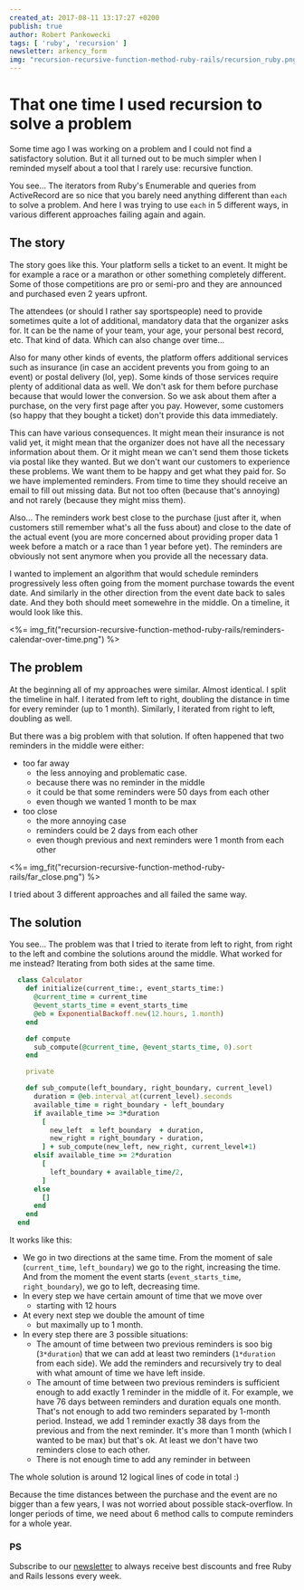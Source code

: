 ```yaml
---
created_at: 2017-08-11 13:17:27 +0200
publish: true
author: Robert Pankowecki
tags: [ 'ruby', 'recursion' ]
newsletter: arkency_form
img: "recursion-recursive-function-method-ruby-rails/recursion_ruby.png"
---
```


# That one time I used recursion to solve a problem

Some time ago I was working on a problem and I could not find a satisfactory solution. But it all turned out to be much simpler when I reminded myself about a tool that I rarely use: recursive function.

<!-- more -->

You see... The iterators from Ruby's Enumerable and queries from ActiveRecord are so nice that you barely need anything different than `each` to solve a problem. And here I was trying to use `each` in 5 different ways, in various different approaches failing again and again.

## The story

The story goes like this. Your platform sells a ticket to an event. It might be for example a race or a marathon or other something completely different. Some of those competitions are pro or semi-pro and they are announced and purchased even 2 years upfront.

The attendees (or should I rather say sportspeople) need to provide sometimes quite a lot of additional, mandatory data that the organizer asks for. It can be the name of your team, your age, your personal best record, etc. That kind of data. Which can also change over time...

Also for many other kinds of events, the platform offers additional services such as insurance (in case an accident prevents you from going to an event) or postal delivery (lol, yep). Some kinds of those services require plenty of additional data as well. We don't ask for them before purchase because that would lower the conversion. So we ask about them after a purchase, on the very first page after you pay. However, some customers (so happy that they bought a ticket) don't provide this data immediately.

This can have various consequences. It might mean their insurance is not valid yet, it might mean that the organizer does not have all the necessary information about them. Or it might mean we can't send them those tickets via postal like they wanted. But we don't want our customers to experience these problems. We want them to be happy and get what they paid for. So we have implemented reminders. From time to time they should receive an email to fill out missing data. But not too often (because that's annoying) and not rarely (because they might miss them).

Also... The reminders work best close to the purchase (just after it, when customers still remember what's all the fuss about) and close to the date of the actual event (you are more concerned about providing proper data 1 week before a match or a race than 1 year before yet). The reminders are obviously not sent anymore when you provide all the necessary data.

I wanted to implement an algorithm that would schedule reminders progressively less often going from the moment purchase towards the event date. And similarly in the other direction from the event date back to sales date. And they both should meet somewehre in the middle. On a timeline, it would look like this.

<%= img_fit("recursion-recursive-function-method-ruby-rails/reminders-calendar-over-time.png") %>

## The problem

At the beginning all of my approaches were similar. Almost identical. I split the timeline in half. I iterated from left to right, doubling the distance in time for every reminder (up to 1 month). Similarly, I iterated from right to left, doubling as well.

But there was a big problem with that solution. If often happened that two reminders in the middle were either:

* too far away
  * the less annoying and problematic case.
  * because there was no reminder in the middle
  * it could be that some reminders were 50 days from each other
  * even though we wanted 1 month to be max
* too close
  * the more annoying case
  * reminders could be 2 days from each other
  * even though previous and next reminders were 1 month from each other

<%= img_fit("recursion-recursive-function-method-ruby-rails/far_close.png") %>

I tried about 3 different approaches and all failed the same way.

## The solution

You see... The problem was that I tried to iterate from left to right, from right to the left and combine the solutions around the middle. What worked for me instead? Iterating from both sides at the same time.

```ruby
  class Calculator
    def initialize(current_time:, event_starts_time:)
      @current_time = current_time
      @event_starts_time = event_starts_time
      @eb = ExponentialBackoff.new(12.hours, 1.month)
    end

    def compute
      sub_compute(@current_time, @event_starts_time, 0).sort
    end

    private

    def sub_compute(left_boundary, right_boundary, current_level)
      duration = @eb.interval_at(current_level).seconds
      available_time = right_boundary - left_boundary
      if available_time >= 3*duration
        [
          new_left  = left_boundary  + duration,
          new_right = right_boundary - duration,
        ] + sub_compute(new_left, new_right, current_level+1)
      elsif available_time >= 2*duration
        [
          left_boundary + available_time/2,
        ]
      else
        []
      end
    end
  end
```

It works like this:

* We go in two directions at the same time. From the moment of sale (`current_time`, `left_boundary`) we go to the right, increasing the time. And from the moment the event starts (`event_starts_time`, `right_boundary`), we go to left, decreasing time.
* In every step we have certain amount of time that we move over
  * starting with 12 hours
* At every next step we double the amount of time
  * but maximally up to 1 month.
* In every step there are 3 possible situations:
  * The amount of time between two previous reminders is soo big (`3*duration`) that we can add at least two reminders (`1*duration` from each side). We add the reminders and recursively try to deal with what amount of time we have left inside.
  * The amount of time between two previous reminders is sufficient enough to add exactly 1 reminder in the middle of it. For example, we have 76 days between reminders and duration equals one month. That's not enough to add two reminders separated by 1-month period. Instead, we add 1 reminder exactly 38 days from the previous and from the next reminder. It's more than 1 month (which I wanted to be max) but that's ok. At least we don't have two reminders close to each other.
  * There is not enough time to add any reminder in between

The whole solution is around 12 logical lines of code in total :)

Because the time distances between the purchase and the event are no bigger than a few years, I was not worried about possible stack-overflow. In longer periods of time, we need about 6 method calls to compute reminders for a whole year.

### PS

Subscribe to our [newsletter](http://arkency.com/newsletter) to always receive best discounts and free Ruby and Rails lessons every week.
